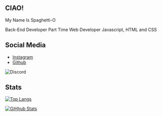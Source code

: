 **CIAO!**
---

My Name Is Spaghetti-O

Back-End Developer
Part Time Web Developer
Javascript, HTML and CSS


**Social Media**
---

- [Instagram](https://instagram.com/frzqoo)
- [Github](https://github.com/Frzqo)

![Discord](https://discord.c99.nl/widget/theme-2/699502281099575428.png)

**Stats**
---

[![Top Langs](https://github-readme-stats.vercel.app/api/top-langs/?username=Spagghetti-O&layout=compact&theme=tokyonight)](https://github.com/Spagghetti-O)

[![GiHhub Stats](https://github-readme-stats.vercel.app/api?username=Spagghetti-O&show_icons=true&theme=tokyonight&count_private=true)](https://github.com/Spagghetti-O)
